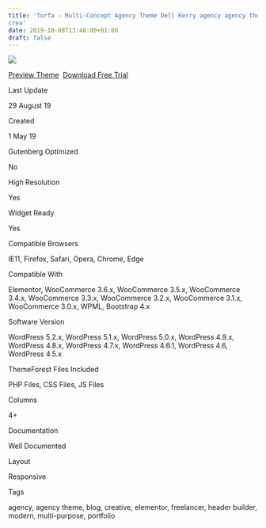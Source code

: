 ```yaml
---
title: 'Torfa - Multi-Concept Agency Theme Dell Kerry agency agency theme blog
crea'
date: 2019-10-08T13:48:00+01:00
draft: false
---
```


[![](https://3.bp.blogspot.com/-YSDaBy_X3nU/XZyFdXR9hgI/AAAAAAAAFZc/Wpm8RpftcxgoD-W2vgnHgXRJQpRXWJqFACLcBGAsYHQ/s400/torfa-m-multi-concept-agency-theme-download.png)](https://3.bp.blogspot.com/-YSDaBy_X3nU/XZyFdXR9hgI/AAAAAAAAFZc/Wpm8RpftcxgoD-W2vgnHgXRJQpRXWJqFACLcBGAsYHQ/s1600/torfa-m-multi-concept-agency-theme-download.png)

[Preview Theme](https://fxtheme.com/item/torfa-multiconcept-agency-theme/23687032?s_do=preview "live Preview Torfa €” Multi-Concept Agency Theme")  [Download Free Trial](https://fxtheme.com/item/torfa-multiconcept-agency-theme/23687032?s_do=theme14786.zip "Downnload Free Trial Torfa €” Multi-Concept Agency Theme")

Last Update

29 August 19

Created

1 May 19

Gutenberg Optimized

No

High Resolution

Yes

Widget Ready

Yes

Compatible Browsers

IE11, Firefox, Safari, Opera, Chrome, Edge

Compatible With

Elementor, WooCommerce 3.6.x, WooCommerce 3.5.x, WooCommerce 3.4.x, WooCommerce 3.3.x, WooCommerce 3.2.x, WooCommerce 3.1.x, WooCommerce 3.0.x, WPML, Bootstrap 4.x

Software Version

WordPress 5.2.x, WordPress 5.1.x, WordPress 5.0.x, WordPress 4.9.x, WordPress 4.8.x, WordPress 4.7.x, WordPress 4.6.1, WordPress 4.6, WordPress 4.5.x

ThemeForest Files Included

PHP Files, CSS Files, JS Files

Columns

4+

Documentation

Well Documented

Layout

Responsive

Tags

agency, agency theme, blog, creative, elementor, freelancer, header builder, modern, multi-purpose, portfolio